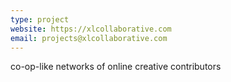 ```yaml
---
type: project
website: https://xlcollaborative.com
email: projects@xlcollaborative.com
---
```


co-op-like networks of online creative contributors
